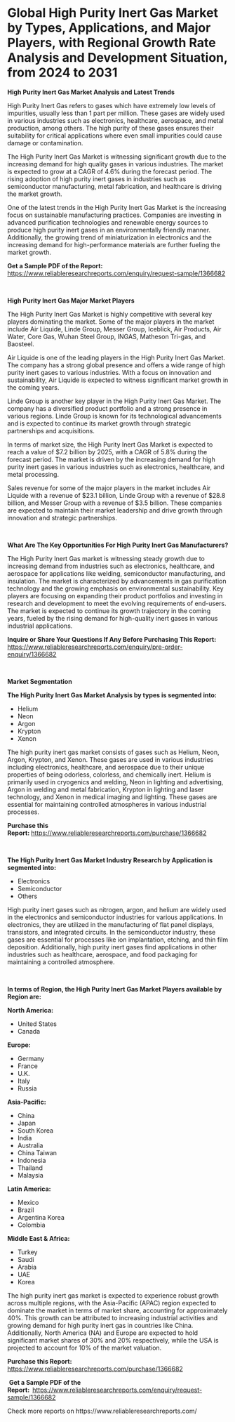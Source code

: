 <p><h1>Global High Purity Inert Gas Market by Types, Applications, and Major Players, with Regional Growth Rate Analysis and Development Situation, from 2024 to 2031</h1></p><p><strong>High Purity Inert Gas Market Analysis and Latest Trends</strong></p>
<p><p>High Purity Inert Gas refers to gases which have extremely low levels of impurities, usually less than 1 part per million. These gases are widely used in various industries such as electronics, healthcare, aerospace, and metal production, among others. The high purity of these gases ensures their suitability for critical applications where even small impurities could cause damage or contamination.</p><p>The High Purity Inert Gas Market is witnessing significant growth due to the increasing demand for high quality gases in various industries. The market is expected to grow at a CAGR of 4.6% during the forecast period. The rising adoption of high purity inert gases in industries such as semiconductor manufacturing, metal fabrication, and healthcare is driving the market growth.</p><p>One of the latest trends in the High Purity Inert Gas Market is the increasing focus on sustainable manufacturing practices. Companies are investing in advanced purification technologies and renewable energy sources to produce high purity inert gases in an environmentally friendly manner. Additionally, the growing trend of miniaturization in electronics and the increasing demand for high-performance materials are further fueling the market growth.</p></p>
<p><strong>Get a Sample PDF of the Report:&nbsp;</strong> <a href="https://www.reliableresearchreports.com/enquiry/request-sample/1366682">https://www.reliableresearchreports.com/enquiry/request-sample/1366682</a></p>
<p>&nbsp;</p>
<p><strong>High Purity Inert Gas Major Market Players</strong></p>
<p><p>The High Purity Inert Gas Market is highly competitive with several key players dominating the market. Some of the major players in the market include Air Liquide, Linde Group, Messer Group, Iceblick, Air Products, Air Water, Core Gas, Wuhan Steel Group, INGAS, Matheson Tri-gas, and Baosteel.</p><p>Air Liquide is one of the leading players in the High Purity Inert Gas Market. The company has a strong global presence and offers a wide range of high purity inert gases to various industries. With a focus on innovation and sustainability, Air Liquide is expected to witness significant market growth in the coming years.</p><p>Linde Group is another key player in the High Purity Inert Gas Market. The company has a diversified product portfolio and a strong presence in various regions. Linde Group is known for its technological advancements and is expected to continue its market growth through strategic partnerships and acquisitions.</p><p>In terms of market size, the High Purity Inert Gas Market is expected to reach a value of $7.2 billion by 2025, with a CAGR of 5.8% during the forecast period. The market is driven by the increasing demand for high purity inert gases in various industries such as electronics, healthcare, and metal processing.</p><p>Sales revenue for some of the major players in the market includes Air Liquide with a revenue of $23.1 billion, Linde Group with a revenue of $28.8 billion, and Messer Group with a revenue of $3.5 billion. These companies are expected to maintain their market leadership and drive growth through innovation and strategic partnerships.</p></p>
<p>&nbsp;</p>
<p><strong>What Are The Key Opportunities For High Purity Inert Gas Manufacturers?</strong></p>
<p><p>The High Purity Inert Gas market is witnessing steady growth due to increasing demand from industries such as electronics, healthcare, and aerospace for applications like welding, semiconductor manufacturing, and insulation. The market is characterized by advancements in gas purification technology and the growing emphasis on environmental sustainability. Key players are focusing on expanding their product portfolios and investing in research and development to meet the evolving requirements of end-users. The market is expected to continue its growth trajectory in the coming years, fueled by the rising demand for high-quality inert gases in various industrial applications.</p></p>
<p><strong>Inquire or Share Your Questions If Any Before Purchasing This Report:</strong> <a href="https://www.reliableresearchreports.com/enquiry/pre-order-enquiry/1366682">https://www.reliableresearchreports.com/enquiry/pre-order-enquiry/1366682</a></p>
<p>&nbsp;</p>
<p><strong>Market Segmentation</strong></p>
<p><strong>The High Purity Inert Gas Market Analysis by types is segmented into:</strong></p>
<p><ul><li>Helium</li><li>Neon</li><li>Argon</li><li>Krypton</li><li>Xenon</li></ul></p>
<p><p>The high purity inert gas market consists of gases such as Helium, Neon, Argon, Krypton, and Xenon. These gases are used in various industries including electronics, healthcare, and aerospace due to their unique properties of being odorless, colorless, and chemically inert. Helium is primarily used in cryogenics and welding, Neon in lighting and advertising, Argon in welding and metal fabrication, Krypton in lighting and laser technology, and Xenon in medical imaging and lighting. These gases are essential for maintaining controlled atmospheres in various industrial processes.</p></p>
<p><strong>Purchase this Report:&nbsp;</strong><a href="https://www.reliableresearchreports.com/purchase/1366682">https://www.reliableresearchreports.com/purchase/1366682</a></p>
<p>&nbsp;</p>
<p><strong>The High Purity Inert Gas Market Industry Research by Application is segmented into:</strong></p>
<p><ul><li>Electronics</li><li>Semiconductor</li><li>Others</li></ul></p>
<p><p>High purity inert gases such as nitrogen, argon, and helium are widely used in the electronics and semiconductor industries for various applications. In electronics, they are utilized in the manufacturing of flat panel displays, transistors, and integrated circuits. In the semiconductor industry, these gases are essential for processes like ion implantation, etching, and thin film deposition. Additionally, high purity inert gases find applications in other industries such as healthcare, aerospace, and food packaging for maintaining a controlled atmosphere.</p></p>
<p>&nbsp;</p>
<p><strong>In terms of Region, the High Purity Inert Gas Market Players available by Region are:</strong></p>
<p>
    <p> <strong> North America: </strong>
        <ul>
            <li>United States</li>
            <li>Canada</li>
        </ul>
        </p> 
    <p> <strong> Europe: </strong>
        <ul>
            <li>Germany</li>
            <li>France</li>
            <li>U.K.</li>
            <li>Italy</li>
            <li>Russia</li>
        </ul>
        </p> 
    <p> <strong> Asia-Pacific: </strong>
        <ul>
            <li>China</li>
            <li>Japan</li>
            <li>South Korea</li>
            <li>India</li>
            <li>Australia</li>
            <li>China Taiwan</li>
            <li>Indonesia</li>
            <li>Thailand</li>
            <li>Malaysia</li>
        </ul>
        </p> 
    <p> <strong> Latin America: </strong>
        <ul>
            <li>Mexico</li>
            <li>Brazil</li>
            <li>Argentina Korea</li>
            <li>Colombia</li>
        </ul>
        </p> 
    <p> <strong> Middle East & Africa: </strong>
        <ul>
            <li>Turkey</li>
            <li>Saudi</li>
            <li>Arabia</li>
            <li>UAE</li>
            <li>Korea</li>
        </ul>
    </p>
    </p>
<p><p>The high purity inert gas market is expected to experience robust growth across multiple regions, with the Asia-Pacific (APAC) region expected to dominate the market in terms of market share, accounting for approximately 40%. This growth can be attributed to increasing industrial activities and growing demand for high purity inert gas in countries like China. Additionally, North America (NA) and Europe are expected to hold significant market shares of 30% and 20% respectively, while the USA is projected to account for 10% of the market valuation.</p></p>
<p><strong>Purchase this Report: </strong><a href="https://www.reliableresearchreports.com/purchase/1366682">https://www.reliableresearchreports.com/purchase/1366682</a></p>
<p>&nbsp;<strong>Get a Sample PDF of the Report:&nbsp;&nbsp;</strong><a href="https://www.reliableresearchreports.com/enquiry/request-sample/1366682">https://www.reliableresearchreports.com/enquiry/request-sample/1366682</a></p>
<p><strong></strong></p>
<p>Check more reports on https://www.reliableresearchreports.com/</p>